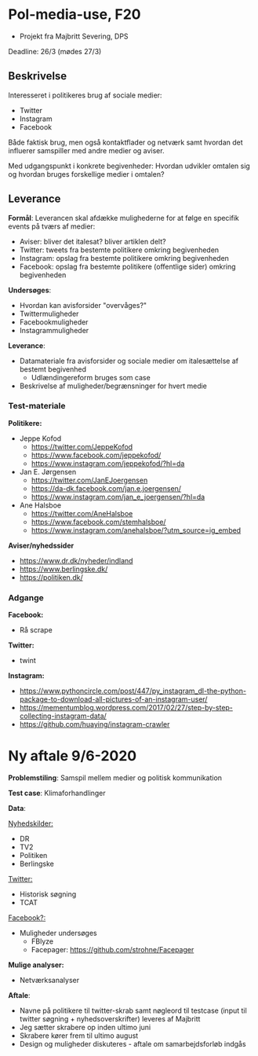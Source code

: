 # Pol-media-use, F20



- Projekt fra Majbritt Severing, DPS



Deadline: 26/3 (mødes 27/3)



## Beskrivelse

Interesseret i politikeres brug af sociale medier: 

- Twitter
- Instagram
- Facebook

Både faktisk brug, men også kontaktflader og netværk samt hvordan det influerer samspiller med andre medier og aviser.



Med udgangspunkt i konkrete begivenheder: Hvordan udvikler omtalen sig og hvordan bruges forskellige medier i omtalen?



## Leverance

**Formål**: Leverancen skal afdække mulighederne for at følge en specifik events på tværs af medier:

- Aviser: bliver det italesat? bliver artiklen delt?
- Twitter: tweets fra bestemte politikere omkring begivenheden
- Instagram: opslag fra bestemte politikere omkring begivenheden
- Facebook: opslag fra bestemte politikere (offentlige sider) omkring begivenheden



**Undersøges**:

- Hvordan kan avisforsider "overvåges?"
- Twittermuligheder
- Facebookmuligheder
- Instagrammuligheder



**Leverance**:

- Datamateriale fra avisforsider og sociale medier om italesættelse af bestemt begivenhed
  - Udlændingereform bruges som case
- Beskrivelse af muligheder/begrænsninger for hvert medie



### Test-materiale

**Politikere:**

- Jeppe Kofod
  - https://twitter.com/JeppeKofod
  - https://www.facebook.com/jeppekofod/
  - https://www.instagram.com/jeppekofod/?hl=da
- Jan E. Jørgensen
  - https://twitter.com/JanEJoergensen
  - https://da-dk.facebook.com/jan.e.joergensen/
  - https://www.instagram.com/jan_e_joergensen/?hl=da
- Ane Halsboe
  - https://twitter.com/AneHalsboe
  - https://www.facebook.com/stemhalsboe/
  - https://www.instagram.com/anehalsboe/?utm_source=ig_embed



**Aviser/nyhedssider**

- https://www.dr.dk/nyheder/indland
- https://www.berlingske.dk/
- https://politiken.dk/





### Adgange

**Facebook:**

- Rå scrape



**Twitter:**

- twint



**Instagram:**

- https://www.pythoncircle.com/post/447/py_instagram_dl-the-python-package-to-download-all-pictures-of-an-instagram-user/
- https://mementumblog.wordpress.com/2017/02/27/step-by-step-collecting-instagram-data/
- https://github.com/huaying/instagram-crawler



# Ny aftale 9/6-2020



**Problemstiling**: Samspil mellem medier og politisk kommunikation

**Test case**: Klimaforhandlinger

**Data**:

<u>Nyhedskilder:</u>

- DR
- TV2
- Politiken
- Berlingske

<u>Twitter:</u>

- Historisk søgning
- TCAT

<u>Facebook?:</u>

- Muligheder undersøges
  - FBlyze
  - Facepager: https://github.com/strohne/Facepager



**Mulige analyser:**

- Netværksanalyser



**Aftale**:

- Navne på politikere til twitter-skrab samt nøgleord til testcase (input til twitter søgning + nyhedsoverskrifter) leveres af Majbritt
- Jeg sætter skrabere op inden ultimo juni
- Skrabere kører frem til ultimo august
- Design og muligheder diskuteres - aftale om samarbejdsforløb indgås